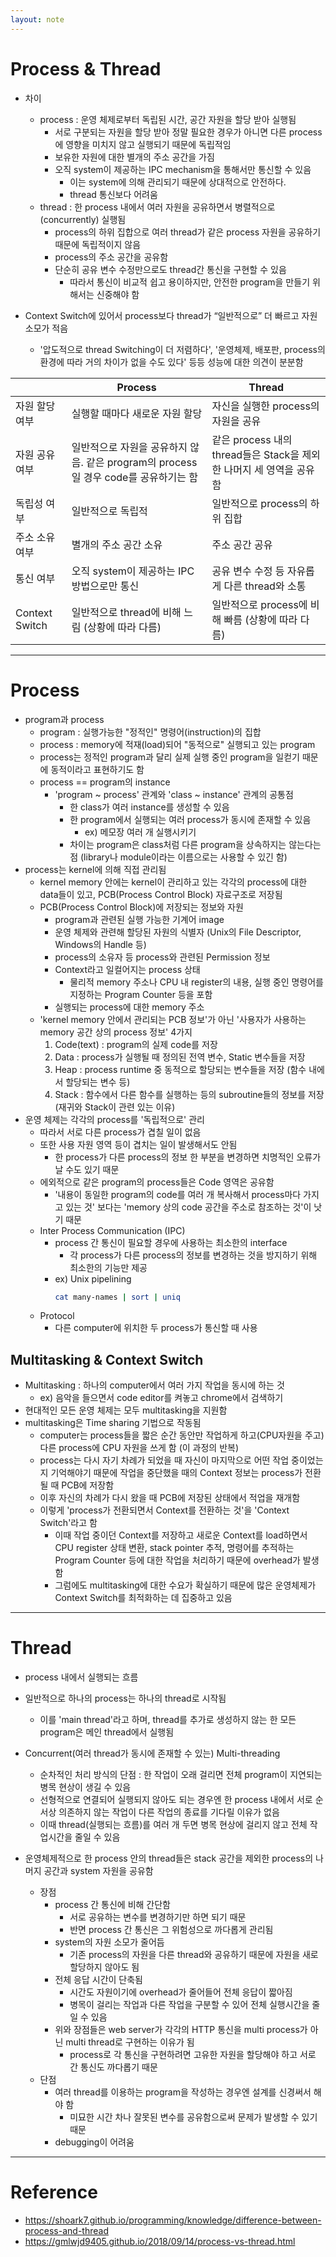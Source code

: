 ```yaml
---
layout: note
---
```


# Process & Thread

- 차이
    - process : 운영 체제로부터 독립된 시간, 공간 자원을 할당 받아 실행됨
        - 서로 구분되는 자원을 할당 받아 정말 필요한 경우가 아니면 다른 process에 영향을 미치지 않고 실행되기 때문에 독립적임
        - 보유한 자원에 대한 별개의 주소 공간을 가짐
        - 오직 system이 제공하는 IPC mechanism을 통해서만 통신할 수 있음
            - 이는 system에 의해 관리되기 때문에 상대적으로 안전하다.
            - thread 통신보다 어려움
    - thread : 한 process 내에서 여러 자원을 공유하면서 병렬적으로(concurrently) 실행됨
        - process의 하위 집합으로 여러 thread가 같은 process 자원을 공유하기 때문에 독립적이지 않음
        - process의 주소 공간을 공유함
        - 단순히 공유 변수 수정만으로도 thread간 통신을 구현할 수 있음
            - 따라서 통신이 비교적 쉽고 용이하지만, 안전한 program을 만들기 위해서는 신중해야 함

- Context Switch에 있어서 process보다 thread가 “일반적으로” 더 빠르고 자원소모가 적음
    - '압도적으로 thread Switching이 더 저렴하다', '운영체제, 배포판, process의 환경에 따라 거의 차이가 없을 수도 있다' 등등 성능에 대한 의견이 분분함

||Process|Thread|
|-|-|-|
|자원 할당 여부|실행할 때마다 새로운 자원 할당|자신을 실행한 process의 자원을 공유|
|자원 공유 여부|일반적으로 자원을 공유하지 않음. 같은 program의 process일 경우 code를 공유하기는 함|같은 process 내의 thread들은 Stack을 제외한 나머지 세 영역을 공유함|
|독립성 여부|일반적으로 독립적|일반적으로 process의 하위 집합|
|주소 소유 여부|별개의 주소 공간 소유|주소 공간 공유|
|통신 여부|오직 system이 제공하는 IPC 방법으로만 통신|공유 변수 수정 등 자유롭게 다른 thread와 소통|
|Context Switch|일반적으로 thread에 비해 느림 (상황에 따라 다름)|일반적으로 process에 비해 빠름 (상황에 따라 다름)|

---

# Process

- program과 process
    - program : 실행가능한 "정적인" 명령어(instruction)의 집합
    - process : memory에 적재(load)되어 "동적으로" 실행되고 있는 program
    - process는 정적인 program과 달리 실제 실행 중인 program을 일컫기 때문에 동적이라고 표현하기도 함
    - process == program의 instance
        - 'program ~ process' 관계와 'class ~ instance' 관계의 공통점
            - 한 class가 여러 instance를 생성할 수 있음
            - 한 program에서 실행되는 여러 process가 동시에 존재할 수 있음
                - ex) 메모장 여러 개 실행시키기
            - 차이는 program은 class처럼 다른 program을 상속하지는 않는다는 점 (library나 module이라는 이름으로는 사용할 수 있긴 함)
- process는 kernel에 의해 직접 관리됨
    - kernel memory 안에는 kernel이 관리하고 있는 각각의 process에 대한 data들이 있고, PCB(Process Control Block) 자료구조로 저장됨
    - PCB(Process Control Block)에 저장되는 정보와 자원
        - program과 관련된 실행 가능한 기계어 image
        - 운영 체제와 관련해 할당된 자원의 식별자 (Unix의 File Descriptor, Windows의 Handle 등)
        - process의 소유자 등 process와 관련된 Permission 정보
        - Context라고 일컬어지는 process 상태
            - 물리적 memory 주소나 CPU 내 register의 내용, 실행 중인 명령어를 지정하는 Program Counter 등을 포함
        - 실행되는 process에 대한 memory 주소
    - 'kernel memory 안에서 관리되는 PCB 정보'가 아닌 '사용자가 사용하는 memory 공간 상의 process 정보' 4가지
        1. Code(text) : program의 실제 code를 저장
        2. Data : process가 실행될 때 정의된 전역 변수, Static 변수들을 저장
        3. Heap : process runtime 중 동적으로 할당되는 변수들을 저장 (함수 내에서 할당되는 변수 등)
        4. Stack : 함수에서 다른 함수를 실행하는 등의 subroutine들의 정보를 저장 (재귀와 Stack이 관련 있는 이유)
- 운영 체제는 각각의 process를 '독립적으로' 관리
    - 따라서 서로 다른 process가 겹칠 일이 없음
    - 또한 사용 자원 영역 등이 겹치는 일이 발생해서도 안됨
        - 한 process가 다른 process의 정보 한 부분을 변경하면 치명적인 오류가 날 수도 있기 때문
    - 에외적으로 같은 program의 process들은 Code 영역은 공유함
        - '내용이 동일한 program의 code를 여러 개 복사해서 process마다 가지고 있는 것' 보다는 'memory 상의 code 공간을 주소로 참조하는 것'이 낫기 때문
    - Inter Process Communication (IPC)
        - process 간 통신이 필요할 경우에 사용하는 최소한의 interface
            - 각 process가 다른 process의 정보를 변경하는 것을 방지하기 위해 최소한의 기능만 제공
        - ex) Unix pipelining
            ```sh
            cat many-names | sort | uniq
            ```
    - Protocol
        - 다른 computer에 위치한 두 process가 통신할 때 사용

## Multitasking & Context Switch

- Multitasking : 하나의 computer에서 여러 가지 작업을 동시에 하는 것
    - ex) 음악을 들으면서 code editor를 켜놓고 chrome에서 검색하기
- 현대적인 모든 운영 체제는 모두 multitasking을 지원함
- multitasking은 Time sharing 기법으로 작동됨
    - computer는 process들을 짧은 순간 동안만 작업하게 하고(CPU자원을 주고) 다른 process에 CPU 자원을 쓰게 함 (이 과정의 반복)
    - process는 다시 자기 차례가 되었을 때 자신이 마지막으로 어떤 작업 중이었는지 기억해야기 때문에 작업을 중단했을 때의 Context 정보는 process가 전환될 때 PCB에 저장함
    - 이후 자신의 차례가 다시 왔을 때 PCB에 저장된 상태에서 적업을 재개함
    - 이렇게 'process가 전환되면서 Context를 전환하는 것'을 'Context Switch'라고 함
        - 이때 작업 중이던 Context를 저장하고 새로운 Context를 load하면서 CPU register 상태 변환, stack pointer 추적, 명령어를 추적하는 Program Counter 등에 대한 작업을 처리하기 때문에 overhead가 발생함
        - 그럼에도 multitasking에 대한 수요가 확실하기 때문에 많은 운영체제가 Context Switch를 최적화하는 데 집중하고 있음

---

# Thread

- process 내에서 실행되는 흐름
- 일반적으로 하나의 process는 하나의 thread로 시작됨
    - 이를 'main thread'라고 하며, thread를 추가로 생성하지 않는 한 모든 program은 메인 thread에서 실행됨

- Concurrent(여러 thread가 동시에 존재할 수 있는) Multi-threading
    - 순차적인 처리 방식의 단점 : 한 작업이 오래 걸리면 전체 program이 지연되는 병목 현상이 생길 수 있음
    - 선형적으로 연결되어 실행되지 않아도 되는 경우엔 한 process 내에서 서로 순서상 의존하지 않는 작업이 다른 작업의 종료를 기다릴 이유가 없음
    - 이때 thread(실행되는 흐름)를 여러 개 두면 병목 현상에 걸리지 않고 전체 작업시간을 줄일 수 있음

- 운영체제적으로 한 process 안의 thread들은 stack 공간을 제외한 process의 나머지 공간과 system 자원을 공유함
    - 장점
        - process 간 통신에 비해  간단함
            - 서로 공유하는 변수를 변경하기만 하면 되기 때문
            - 반면 process 간 통신은 그 위험성으로 까다롭게 관리됨
        - system의 자원 소모가 줄어듬
            - 기존 process의 자원을 다른 thread와 공유하기 때문에 자원을 새로 할당하지 않아도 됨
        - 전체 응답 시간이 단축됨
            - 시간도 자원이기에 overhead가 줄어들어 전체 응답이 짧아짐
            - 병목이 걸리는 작업과 다른 작업을 구분할 수 있어 전체 실행시간을 줄일 수 있음
        - 위와 장점들은 web server가 각각의 HTTP 통신을 multi process가 아닌 multi thread로 구현하는 이유가 됨
            - process로 각 통신을 구현하려면 고유한 자원을 할당해야 하고 서로 간 통신도 까다롭기 때문
    - 단점
        - 여러 thread를 이용하는 program을 작성하는 경우엔 설계를 신경써서 해야 함
            - 미묘한 시간 차나 잘못된 변수를 공유함으로써 문제가 발생할 수 있기 때문
        - debugging이 어려움

---

# Reference

- https://shoark7.github.io/programming/knowledge/difference-between-process-and-thread
- https://gmlwjd9405.github.io/2018/09/14/process-vs-thread.html
